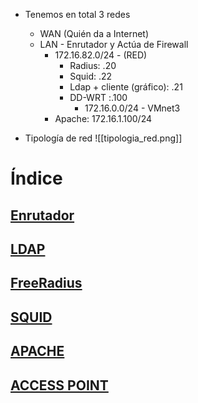- Tenemos en total 3 redes
	- WAN (Quién da a Internet)
	- LAN - Enrutador y Actúa de Firewall
		- 172.16.82.0/24 - (RED)
			- Radius: .20
			- Squid: .22
			- Ldap + cliente (gráfico): .21
			- DD-WRT :.100
				- 172.16.0.0/24 - VMnet3
		- Apache: 172.16.1.100/24

- Tipología de red
![[tipologia_red.png]]


# Índice
## [Enrutador](Router.md)
## [LDAP](LDAP.md)
## [FreeRadius](FreeRadius.md)
## [SQUID](Squid.md)
## [APACHE](Apache.md)
## [ACCESS POINT](AccessPoint.md)

